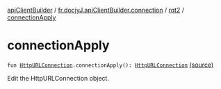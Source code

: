 [apiClientBuilder](../../index.md) / [fr.docjyJ.apiClientBuilder.connection](../index.md) / [rqt2](index.md) / [connectionApply](./connection-apply.md)

# connectionApply

`fun `[`HttpURLConnection`](https://docs.oracle.com/javase/6/docs/api/java/net/HttpURLConnection.html)`.connectionApply(): `[`HttpURLConnection`](https://docs.oracle.com/javase/6/docs/api/java/net/HttpURLConnection.html) [(source)](https://github.com/docjyj/apiClientBuilder/tree/master/src/main/kotlin/fr/docjyJ/apiClientBuilder/connection/TestRequest.kt#L15)

Edit the HttpURLConnection object.

